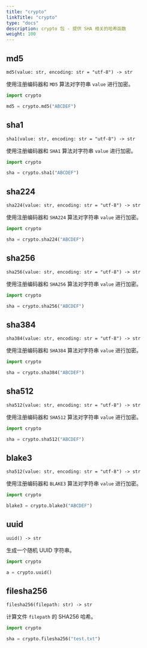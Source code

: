 ```yaml
---
title: "crypto"
linkTitle: "crypto"
type: "docs"
description: crypto 包 - 提供 SHA 相关的哈希函数
weight: 100
---
```


## md5

`md5(value: str, encoding: str = "utf-8") -> str`

使用注册编码器和 `MD5` 算法对字符串 `value` 进行加密。

```python
import crypto

md5 = crypto.md5("ABCDEF")
```

## sha1

`sha1(value: str, encoding: str = "utf-8") -> str`

使用注册编码器和 `SHA1` 算法对字符串 `value` 进行加密。

```python
import crypto

sha = crypto.sha1("ABCDEF")
```

## sha224

`sha224(value: str, encoding: str = "utf-8") -> str`

使用注册编码器和 `SHA224` 算法对字符串 `value` 进行加密。

```python
import crypto

sha = crypto.sha224("ABCDEF")
```

## sha256

`sha256(value: str, encoding: str = "utf-8") -> str`

使用注册编码器和 `SHA256` 算法对字符串 `value` 进行加密。

```python
import crypto

sha = crypto.sha256("ABCDEF")
```

## sha384

`sha384(value: str, encoding: str = "utf-8") -> str`

使用注册编码器和 `SHA384` 算法对字符串 `value` 进行加密。

```python
import crypto

sha = crypto.sha384("ABCDEF")
```

## sha512

`sha512(value: str, encoding: str = "utf-8") -> str`

使用注册编码器和 `SHA512` 算法对字符串 `value` 进行加密。

```python
import crypto

sha = crypto.sha512("ABCDEF")
```

## blake3

`sha512(value: str, encoding: str = "utf-8") -> str`

使用注册编码器和 `BLAKE3` 算法对字符串 `value` 进行加密。

```python
import crypto

blake3 = crypto.blake3("ABCDEF")
```

## uuid

`uuid() -> str`

生成一个随机 UUID 字符串。

```python
import crypto

a = crypto.uuid()
```

## filesha256

`filesha256(filepath: str) -> str`

计算文件 `filepath` 的 SHA256 哈希。

```python
import crypto

sha = crypto.filesha256("test.txt")
```
